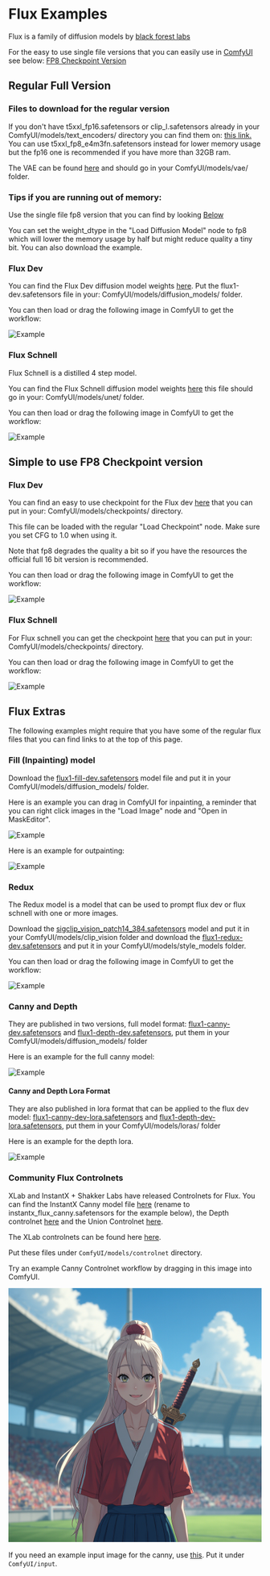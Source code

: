 # Flux Examples

Flux is a family of diffusion models by [black forest labs](https://blackforestlabs.ai/announcing-black-forest-labs/)

For the easy to use single file versions that you can easily use in [ComfyUI](https://github.com/comfyanonymous/ComfyUI) see below: [FP8 Checkpoint Version](#simple-to-use-fp8-checkpoint-version)

## Regular Full Version

### Files to download for the regular version

If you don't have t5xxl_fp16.safetensors or clip_l.safetensors already in your ComfyUI/models/text_encoders/ directory you can find them on: [this link.](https://huggingface.co/comfyanonymous/flux_text_encoders/tree/main) You can use t5xxl_fp8_e4m3fn.safetensors instead for lower memory usage but the fp16 one is recommended if you have more than 32GB ram.

The VAE can be found [here](https://huggingface.co/black-forest-labs/FLUX.1-schnell/blob/main/ae.safetensors) and should go in your ComfyUI/models/vae/ folder.

### Tips if you are running out of memory:

Use the single file fp8 version that you can find by looking [Below](#simple-to-use-fp8-checkpoint-version)

You can set the weight_dtype in the "Load Diffusion Model" node to fp8 which will lower the memory usage by half but might reduce quality a tiny bit. You can also download the example.

### Flux Dev

You can find the Flux Dev diffusion model weights [here](https://huggingface.co/black-forest-labs/FLUX.1-dev). Put the flux1-dev.safetensors file in your: ComfyUI/models/diffusion_models/ folder.

You can then load or drag the following image in ComfyUI to get the workflow:

![Example](flux_dev_example.png)

### Flux Schnell

Flux Schnell is a distilled 4 step model.

You can find the Flux Schnell diffusion model weights [here](https://huggingface.co/black-forest-labs/FLUX.1-schnell/blob/main/flux1-schnell.safetensors) this file should go in your: ComfyUI/models/unet/ folder.


You can then load or drag the following image in ComfyUI to get the workflow:

![Example](flux_schnell_example.png)


## Simple to use FP8 Checkpoint version

### Flux Dev

You can find an easy to use checkpoint for the Flux dev [here](https://huggingface.co/Comfy-Org/flux1-dev/blob/main/flux1-dev-fp8.safetensors) that you can put in your: ComfyUI/models/checkpoints/ directory.

This file can be loaded with the regular "Load Checkpoint" node. Make sure you set CFG to 1.0 when using it.

Note that fp8 degrades the quality a bit so if you have the resources the official full 16 bit version is recommended.

You can then load or drag the following image in ComfyUI to get the workflow:

![Example](flux_dev_checkpoint_example.png)

### Flux Schnell

For Flux schnell you can get the checkpoint [here](https://huggingface.co/Comfy-Org/flux1-schnell/blob/main/flux1-schnell-fp8.safetensors) that you can put in your: ComfyUI/models/checkpoints/ directory.

You can then load or drag the following image in ComfyUI to get the workflow:

![Example](flux_schnell_checkpoint_example.png)

## Flux Extras

The following examples might require that you have some of the regular flux files that you can find links to at the top of this page.

### Fill (Inpainting) model

Download the [flux1-fill-dev.safetensors](https://huggingface.co/black-forest-labs/FLUX.1-Fill-dev) model file and put it in your ComfyUI/models/diffusion_models/ folder.

Here is an example you can drag in ComfyUI for inpainting, a reminder that you can right click images in the "Load Image" node and "Open in MaskEditor".

![Example](flux_fill_inpaint_example.png)

Here is an example for outpainting:

![Example](flux_fill_outpaint_example.png)


### Redux

The Redux model is a model that can be used to prompt flux dev or flux schnell with one or more images.

Download the [sigclip_vision_patch14_384.safetensors](https://huggingface.co/Comfy-Org/sigclip_vision_384/blob/main/sigclip_vision_patch14_384.safetensors) model and put it in your ComfyUI/models/clip_vision folder and download the [flux1-redux-dev.safetensors](https://huggingface.co/black-forest-labs/FLUX.1-Redux-dev) and put it in your ComfyUI/models/style_models folder.

You can then load or drag the following image in ComfyUI to get the workflow:

![Example](flux_redux_model_example.png)

### Canny and Depth

They are published in two versions, full model format: [flux1-canny-dev.safetensors](https://huggingface.co/black-forest-labs/FLUX.1-Canny-dev) and [flux1-depth-dev.safetensors](https://huggingface.co/black-forest-labs/FLUX.1-Depth-dev), put them in your ComfyUI/models/diffusion_models/ folder

Here is an example for the full canny model:

![Example](flux_canny_model_example.png)

#### Canny and Depth Lora Format

They are also published in lora format that can be applied to the flux dev model: [flux1-canny-dev-lora.safetensors](https://huggingface.co/black-forest-labs/FLUX.1-Canny-dev-lora) and [flux1-depth-dev-lora.safetensors](https://huggingface.co/black-forest-labs/FLUX.1-Depth-dev-lora), put them in your ComfyUI/models/loras/ folder

Here is an example for the depth lora.

![Example](flux_depth_lora_example.png)


### Community Flux Controlnets

XLab and InstantX + Shakker Labs have released Controlnets for Flux. You can find the InstantX Canny model file [here](https://huggingface.co/InstantX/FLUX.1-dev-Controlnet-Canny/blob/main/diffusion_pytorch_model.safetensors) (rename to instantx_flux_canny.safetensors for the example below), the Depth controlnet [here](https://huggingface.co/Shakker-Labs/FLUX.1-dev-ControlNet-Depth/blob/main/diffusion_pytorch_model.safetensors) and the Union Controlnet [here](https://huggingface.co/Shakker-Labs/FLUX.1-dev-ControlNet-Union-Pro/blob/main/diffusion_pytorch_model.safetensors). 

The XLab controlnets can be found here [here](https://huggingface.co/XLabs-AI/flux-controlnet-collections).

Put these files under `ComfyUI/models/controlnet` directory.

Try an example Canny Controlnet workflow by dragging in this image into ComfyUI.

![Example](flux_controlnet_example.png)

If you need an example input image for the canny, use [this](girl_in_field.png). Put it under `ComfyUI/input`.
